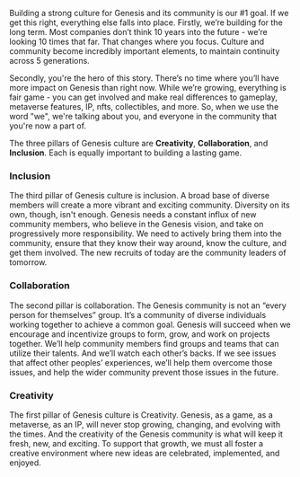 <p>Building a strong culture for Genesis and its community is our #1 goal. If we get this right, everything else falls into place. Firstly, we’re building for the long term. Most companies don’t think 10 years into the future - we’re looking 10 times that far. That changes where you focus. Culture and community become incredibly important elements, to maintain continuity across 5 generations.</p>
<p>Secondly, you're the hero of this story. There’s no time where you’ll have more impact on Genesis than right now. While we’re growing, everything is fair game - you can get involved and make real differences to gameplay, metaverse features, IP, nfts, collectibles, and more. So, when we use the word "we", we're talking about you, and everyone in the community that you're now a part of.</p>
<p>The three pillars of Genesis culture are <b>Creativity</b>, <b>Collaboration</b>, and <b>Inclusion</b>. Each is equally important to building a lasting game.</p>

<h3>Inclusion</h3>
<p>The third pillar of Genesis culture is inclusion. A broad base of diverse members will create a more vibrant and exciting community. Diversity on its own, though, isn't enough. Genesis needs a constant influx of new community members, who believe in the Genesis vision, and take on progressively more responsibility. We need to actively bring them into the community, ensure that they know their way around, know the culture, and get them involved. The new recruits of today are the community leaders of tomorrow.</p>

<h3>Collaboration</h3>
<p>The second pillar is collaboration. The Genesis community is not an “every person for themselves” group. It’s a community of diverse individuals working together to achieve a common goal. Genesis will succeed when we encourage and incentivize groups to form, grow, and work on projects together. We’ll help community members find groups and teams that can utilize their talents. And we’ll watch each other’s backs. If we see issues that affect other peoples’ experiences, we’ll help them overcome those issues, and help the wider community prevent those issues in the future.</p>

<h3>Creativity</h3>
<p>The first pillar of Genesis culture is Creativity. Genesis, as a game, as a metaverse, as an IP, will never stop growing, changing, and evolving with the times. And the creativity of the Genesis community is what will keep it fresh, new, and exciting. To support that growth, we must all foster a creative environment where new ideas are celebrated, implemented, and enjoyed.</p> 